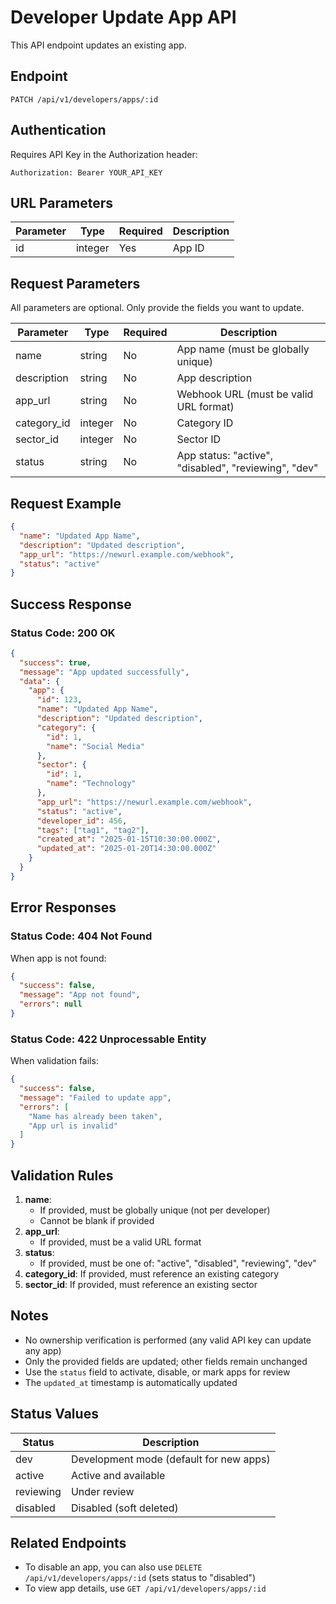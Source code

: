 # Developer Update App API

This API endpoint updates an existing app.

## Endpoint

```
PATCH /api/v1/developers/apps/:id
```

## Authentication

Requires API Key in the Authorization header:
```
Authorization: Bearer YOUR_API_KEY
```

## URL Parameters

| Parameter | Type    | Required | Description |
|-----------|---------|----------|-------------|
| id        | integer | Yes      | App ID |

## Request Parameters

All parameters are optional. Only provide the fields you want to update.

| Parameter                        | Type    | Required | Description |
|----------------------------------|---------|----------|-------------|
| name                             | string  | No       | App name (must be globally unique) |
| description                      | string  | No       | App description |
| app_url                          | string  | No       | Webhook URL (must be valid URL format) |
| category_id                      | integer | No       | Category ID |
| sector_id                        | integer | No       | Sector ID |
| status                           | string  | No       | App status: "active", "disabled", "reviewing", "dev" |

## Request Example

```json
{
  "name": "Updated App Name",
  "description": "Updated description",
  "app_url": "https://newurl.example.com/webhook",
  "status": "active"
}
```

## Success Response

### Status Code: 200 OK

```json
{
  "success": true,
  "message": "App updated successfully",
  "data": {
    "app": {
      "id": 123,
      "name": "Updated App Name",
      "description": "Updated description",
      "category": {
        "id": 1,
        "name": "Social Media"
      },
      "sector": {
        "id": 1,
        "name": "Technology"
      },
      "app_url": "https://newurl.example.com/webhook",
      "status": "active",
      "developer_id": 456,
      "tags": ["tag1", "tag2"],
      "created_at": "2025-01-15T10:30:00.000Z",
      "updated_at": "2025-01-20T14:30:00.000Z"
    }
  }
}
```

## Error Responses

### Status Code: 404 Not Found

When app is not found:

```json
{
  "success": false,
  "message": "App not found",
  "errors": null
}
```

### Status Code: 422 Unprocessable Entity

When validation fails:

```json
{
  "success": false,
  "message": "Failed to update app",
  "errors": [
    "Name has already been taken",
    "App url is invalid"
  ]
}
```

## Validation Rules

1. **name**: 
   - If provided, must be globally unique (not per developer)
   - Cannot be blank if provided
2. **app_url**: 
   - If provided, must be a valid URL format
3. **status**: 
   - If provided, must be one of: "active", "disabled", "reviewing", "dev"
4. **category_id**: If provided, must reference an existing category
5. **sector_id**: If provided, must reference an existing sector

## Notes

- No ownership verification is performed (any valid API key can update any app)
- Only the provided fields are updated; other fields remain unchanged
- Use the `status` field to activate, disable, or mark apps for review
- The `updated_at` timestamp is automatically updated

## Status Values

| Status    | Description |
|-----------|-------------|
| dev       | Development mode (default for new apps) |
| active    | Active and available |
| reviewing | Under review |
| disabled  | Disabled (soft deleted) |

## Related Endpoints

- To disable an app, you can also use `DELETE /api/v1/developers/apps/:id` (sets status to "disabled")
- To view app details, use `GET /api/v1/developers/apps/:id`

